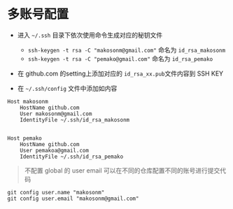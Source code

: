 # 多账号配置


- 进入 `~/.ssh` 目录下依次使用命令生成对应的秘钥文件
    - `ssh-keygen -t rsa -C "makosonm@gmail.com"` 命名为 `id_rsa_makosonm`
    - `ssh-keygen -t rsa -C "pemako@gmail.com"` 命名为 `id_rsa_pemako`

- 在 github.com 的setting上添加对应的 `id_rsa_xx.pub`文件内容到 SSH KEY


- 在 `~/.ssh/config` 文件中添加如内容

```
Host makosonm
    HostName github.com
    User makosonm@gmail.com
    IdentityFile ~/.ssh/id_rsa_makosonm


Host pemako
    HostName github.com
    User pemakoa@gmail.com
    IdentityFile ~/.ssh/id_rsa_pemako

```

> 不配置 global 的 user email 可以在不同的仓库配置不同的账号进行提交代码

```
git config user.name "makosonm"
git config user.email "makosonm@gmail.com"

```

